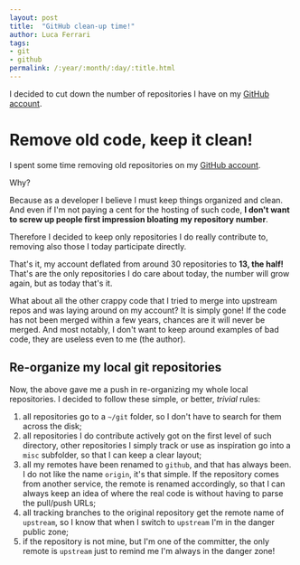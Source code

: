 ```yaml
---
layout: post
title:  "GitHub clean-up time!"
author: Luca Ferrari
tags:
- git
- github
permalink: /:year/:month/:day/:title.html
---
```

I decided to cut down the number of repositories I have on my [GitHub account](https://github.com/fluca1978?tab=repositories).

# Remove old code, keep it clean!

I spent some time removing old repositories on my [GitHub account](https://github.com/fluca1978?tab=repositories).

Why?

Because as a developer I believe I must keep things organized and clean.
And even if I'm not paying a cent for the hosting of such code, **I don't want to screw up people first impression bloating my repository number**.

Therefore I decided to keep only repositories I do really contribute to, removing also those I today participate directly.

That's it, my account deflated from around 30 repositories to **13, the half!**
That's are the only repositories I do care about today, the number will grow again, but as today that's it.

What about all the other crappy code that I tried to merge into upstream repos and was laying around on my account?
It is simply gone! If the code has not been merged within a few years, chances are it will never be merged. And most notably, I don't want to
keep around examples of bad code, they are useless even to me (the author).



## Re-organize my local git repositories

Now, the above gave me a push in re-organizing my whole local repositories.
I decided to follow these simple, or better, *trivial* rules:
1. all repositories go to a `~/git` folder, so I don't have to search for them across the disk;
2. all repositories I do contribute actively got on the first level of such directory, other repositories I simply track or use as inspiration go into a `misc` subfolder, so that I can keep a clear layout;
3. all my remotes have been renamed to `github`, and that has always been. I do not like the name `origin`, it's that simple. If the repository comes from another service, the remote is renamed accordingly, so that I can always keep an idea of where the real code is without having to parse the pull/push URLs;
4. all tracking branches to the original repository get the remote name of `upstream`, so I know that when I switch to `upstream` I'm in the danger public zone;
5. if the repository is not mine, but I'm one of the committer, the only remote is `upstream` just to remind me I'm always in the danger zone!
